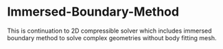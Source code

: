 # Immersed-Boundary-Method
This is continuation to 2D compressible solver which includes immersed boundary method to solve complex geometries without body fitting mesh. 
